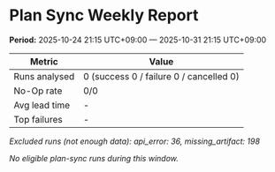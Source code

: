 # Plan Sync Weekly Report

**Period:** 2025-10-24 21:15 UTC+09:00 — 2025-10-31 21:15 UTC+09:00

| Metric | Value |
| --- | --- |
| Runs analysed | 0 (success 0 / failure 0 / cancelled 0) |
| No-Op rate | 0/0 |
| Avg lead time | - |
| Top failures | - |

_Excluded runs (not enough data): api_error: 36, missing_artifact: 198_

_No eligible plan-sync runs during this window._
